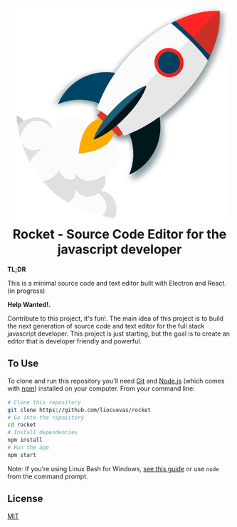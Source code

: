 <h1 align="center">
  <img src="./logo.png" width="493" height="487" /><br>
  Rocket - Source Code Editor for the javascript developer
</h1>

**TL;DR**

This is a minimal source code and text editor built with Electron and React. (in progress)

**Help Wanted!.**

Contribute to this project, it's fun!. The main idea of this project is to build the next generation of source code and text editor for the full stack javascript developer. This project is just starting, but the goal is to create an editor that is developer friendly and powerful.

## To Use

To clone and run this repository you'll need [Git](https://git-scm.com) and [Node.js](https://nodejs.org/en/download/) (which comes with [npm](http://npmjs.com)) installed on your computer. From your command line:

```bash
# Clone this repository
git clone https://github.com/liocuevas/rocket
# Go into the repository
cd rocket
# Install dependencies
npm install
# Run the app
npm start
```

Note: If you're using Linux Bash for Windows, [see this guide](https://www.howtogeek.com/261575/how-to-run-graphical-linux-desktop-applications-from-windows-10s-bash-shell/) or use `node` from the command prompt.

## License

[MIT](LICENSE.md)

